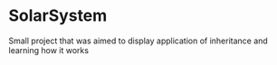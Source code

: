 # SolarSystem

Small project that was aimed to display application of inheritance and learning how it works
